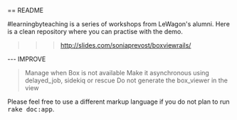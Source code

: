 == README

#learningbyteaching is a series of workshops from LeWagon's alumni. Here is a clean repository where you can practise with the demo.

>>> http://slides.com/soniaprevost/boxviewrails/

--- IMPROVE

> Manage when Box is not available
> Make it asynchronous using delayed_job, sidekiq or rescue
> Do not generate the box_viewer in the view

Please feel free to use a different markup language if you do not plan to run
<tt>rake doc:app</tt>.
